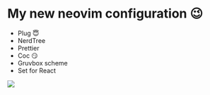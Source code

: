 # My new neovim configuration 😉

* Plug 😇
* NerdTree
* Prettier
* Coc 😏
* Gruvbox scheme
* Set for React

![](https://i.imgur.com/IuzLME2.png)

